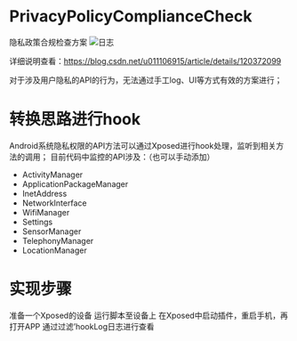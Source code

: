 # PrivacyPolicyComplianceCheck
隐私政策合规检查方案
![日志](https://img-blog.csdnimg.cn/fe116e9ab8b04e4c8dc48d92d36f3d6e.png)

详细说明查看：https://blog.csdn.net/u011106915/article/details/120372099

对于涉及用户隐私的API的行为，无法通过手工log、UI等方式有效的方案进行；
# 转换思路进行hook
Android系统隐私权限的API方法可以通过Xposed进行hook处理，监听到相关方法的调用；
目前代码中监控的API涉及：（也可以手动添加）
- ActivityManager
- ApplicationPackageManager
- InetAddress
- NetworkInterface
- WifiManager
- Settings
- SensorManager
- TelephonyManager
- LocationManager

# 实现步骤
准备一个Xposed的设备
运行脚本至设备上
在Xposed中启动插件，重启手机，再打开APP
通过过滤’hookLog日志进行查看

